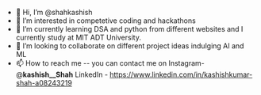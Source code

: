- 👋 Hi, I’m @shahkashish
- 👀 I’m interested in competetive coding and hackathons
- 🌱 I’m currently learning DSA and python from different websites and I currently study at MIT ADT University.
- 💞️ I’m looking to collaborate on different project ideas indulging AI and ML
- 📫 How to reach me -- you can contact me on Instagram- @__kashish__Shah__ LinkedIn - https://www.linkedin.com/in/kashishkumar-shah-a08243219

<!---
shahkashish/shahkashish is a ✨ special ✨ repository because its `README.md` (this file) appears on your GitHub profile.
You can click the Preview link to take a look at your changes.
--->
